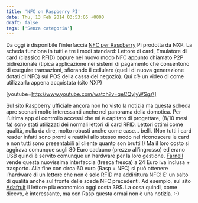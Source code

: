 ```yaml
---
title: 'NFC on Raspberry PI'
date: Thu, 13 Feb 2014 03:53:05 +0000
draft: false
tags: ['Senza categoria']
---
```


Da oggi è disponibile l’interfaccia [NFC per Raspberry](http://goo.gl/WWleRi) Pi prodotta da NXP. La scheda funziona in tutti e tre i modi standard: Lettore di card, Emulatore di card (classico RFID) oppure nel nuovo modo NFC appunto chiamato P2P bidirezionale (tipica applicazione nei sistemi di pagamento che consentono di eseguire transazioni, sfiorando il cellulare (quelli di nuova generazione dotati di NFC) sul POS della cassa del negozio). Qui c’è un video di come utilizzarla appena acquistata (sito NXP)

\[youtube=http://www.youtube.com/watch?v=qeCQylyWSgs\]

   Sul sito Raspberry ufficiale ancora non ho visto la notizia ma questa scheda apre scenari molto interessanti anche nel panorama della domotica. Per l’ultima app di controllo accessi che mi è capitato di progettare, (8/10 mesi fa) sono stati utilizzati dei normali lettori di card RFID. Lettori ottimi come qualità, nulla da dire, molto robusti anche come case… belli. (Non tutti i card reader infatti sono pronti e reattivi allo stesso modo nel riconoscere le card e non tutti sono presentabili al cliente quanto son brutti!!) Ma il loro costo si aggirava comunque sugli 80 Euro cadauno (prezzo all’ingrosso) ed erano USB quindi è servito comunque un hardware per la loro gestione. [Farnell](http://goo.gl/oaIPRR)   vende questa nuovissima interfaccia (fresca fresca) a 24 Euro iva inclusa + trasporto. Alla fine con circa 60 euro (Rasp + NFC) si può ottenere l’hardware di un lettore che non è solo RFID ma addirittura NFC! E’ un salto di qualità anche sul fronte delle scede NFC precedenti. Ad esempio, sul sito [Adafruit](http://goo.gl/bmb5xu) il lettore più economico oggi costa 39$. La cosa quindi, come dicevo, è interessante, ma con Rasp questa ormai non è una notizia. :-)